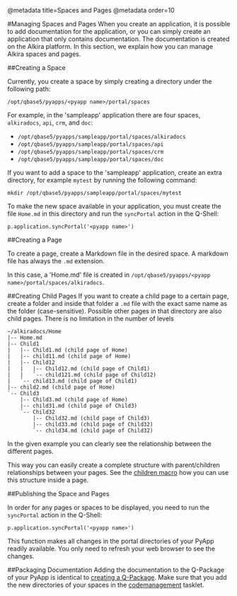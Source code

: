 @metadata title=Spaces and Pages
@metadata order=10

[qpcreate]: /pylabsdoc/#/Q-Packages/QPCreate
[codetasklet]: /pylabsdoc/#/Q-Packages/CodeManagement
[child]: /pylabsdoc/#/alkiradocs/Macros/MacroChildren


#Managing Spaces and Pages
When you create an application, it is possible to add documentation for the application, or you can simply create an application that only contains documentation.
The documentation is created on the Alkira platform.
In this section, we explain how you can manage Alkira spaces and pages.


##Creating a Space

Currently, you create a space by simply creating a directory under the following path:

    /opt/qbase5/pyapps/<pyapp name>/portal/spaces
    
For example, in the 'sampleapp' application there are four spaces, `alkiradocs`, `api`, `crm`, and `doc`:

* `/opt/qbase5/pyapps/sampleapp/portal/spaces/alkiradocs`
* `/opt/qbase5/pyapps/sampleapp/portal/spaces/api`
* `/opt/qbase5/pyapps/sampleapp/portal/spaces/crm`
* `/opt/qbase5/pyapps/sampleapp/portal/spaces/doc`
    

If you want to add a space to the 'sampleapp' application, create an extra directory, for example `mytest` by running the following command:

    mkdir /opt/qbase5/pyapps/sampleapp/portal/spaces/mytest

To make the new space available in your application, you must create the file `Home.md` in this directory and run the `syncPortal` action in the Q-Shell:

    p.application.syncPortal('<pyapp name>')
 

##Creating a Page

To create a page, create a Markdown file in the desired space. A markdown file has always the `.md` extension.

In this case, a 'Home.md' file is created in `/opt/qbase5/pyapps/<pyapp name>/portal/spaces/alkiradocs`. 


##Creating Child Pages
If you want to create a child page to a certain page, create a folder and inside that folder a `.md` file with the exact same name as the folder (case-sensitive). Possible other pages in that directory are also child pages.
There is no limitation in the number of levels


    ~/alkiradocs/Home
    |-- Home.md
    |-- Child1
    |   |-- Child1.md (child page of Home)
    |   |-- child11.md (child page of Home)
    |   |-- Child12
    |   |   |-- Child12.md (child page of Child1)
    |   |   `-- child121.md (child page of Child12)
    |   `-- child13.md (child page of Child1)
    |-- child2.md (child page of Home)
    `-- Child3
        |-- Child3.md (child page of Home)
        |-- child31.md (child page of Child3)
        `-- Child32
            |-- Child32.md (child page of Child3)
            |-- child33.md (child page of Child32)
            `-- child34.md (child page of Child32)
        
In the given example you can clearly see the relationship between the different pages.

This way you can easily create a complete structure with parent/children relationships between your pages. See the [children macro][child] how you can use this structure inside a page.


##Publishing the Space and Pages

In order for any pages or spaces to be displayed, you need to run the `syncPortal` action in the Q-Shell:

    p.application.syncPortal('<pyapp name>')

This function makes all changes in the portal directories of your PyApp readily available. You only need to refresh your web browser to see the changes.


##Packaging Documentation
Adding the documentation to the Q-Package of your PyApp is identical to [creating a Q-Package][qpcreate]. Make sure that you add the new directories of your spaces in the [codemanagement][codetasklet] tasklet.